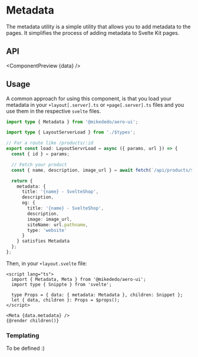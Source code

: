 # Metadata

The metadata utility is a simple utility that allows you to add metadata to the pages. It simplifies the process of adding metadata to Svelte Kit pages.

<script>
  import { ComponentPreview } from '$components';

  export let data;
</script>

## API

<ComponentPreview {data} />

## Usage

A common approach for using this component, is that you load your metadata in
your `+layout[.server].ts` or `+page[.server].ts` files and you use them in the
respective `svelte` files.

```typescript title="+layout.server.ts"
import type { Metadata } from '@mikededo/aero-ui';

import type { LayoutServerLoad } from './$types';

// For a route like /products/:id
export const load: LayoutServrLoad = async ({ params, url }) => {
  const { id } = params;

  // Fetch your product
  const { name, description, image_url } = await fetch(`/api/products/${id}`);

  return {
    metadata: {
      title: '{name} - SvelteShop',
      description,
      og: {
        title: '{name} - SvelteShop',
        description,
        image: image_url,
        siteName: url.pathname,
        type: 'website'
      }
    } satisfies Metadata
  };
};
```

Then, in your `+layout.svelte` file:

```svelte title="+layout.svelte"
<script lang="ts">
  import { Metadata, Meta } from '@mikededo/aero-ui';
  import type { Snippte } from 'svelte';

  type Props = { data: { metadata: Metadata }, children: Snippet };
  let { data, children }: Props = $props();
</script>

<Meta {data.metadata} />
{@render children()}
```

### Templating

To be defined :)
